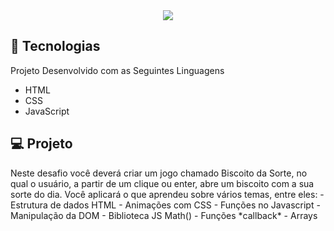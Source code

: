 <div align ="center">
  <img src="https://github.com/frank-cardoso/Biscoito-da-Sorte/assets/114771200/b8c335c3-fb62-42e8-b0d6-a68b694c211c" />
</div>

<h2>🚀 Tecnologias</h2>
<p>Projeto Desenvolvido com as Seguintes Linguagens</p>
<ul>
  <li>HTML</li>
  <li>CSS</li>
  <li>JavaScript</li>
</ul>

<h2>💻 Projeto</h2>
<p>Neste desafio você deverá criar um jogo chamado Biscoito da Sorte, no qual o usuário, a partir de um clique ou enter, abre um biscoito com a sua sorte do dia. Você aplicará o que aprendeu sobre vários temas, entre eles:
  - Estrutura de dados HTML
  - Animações com CSS
  - Funções no Javascript
  - Manipulação da DOM
  - Biblioteca JS Math()
  - Funções *callback*
  - Arrays
</p>
